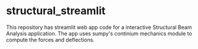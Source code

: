 # structural_streamlit

This repository has streamlit web app code for a interactive Structural Beam Analysis application. The app uses sumpy's continium mechanics module to compute the forces and deflections. 

